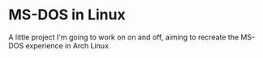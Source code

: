 # MS-DOS in Linux
A little project I'm going to work on on and off, aiming to recreate the MS-DOS experience in Arch Linux
